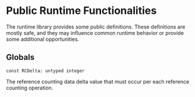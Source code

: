 # Public Runtime Functionalities

The runtime library provides some public definitions. These definitions are mostly safe, and they may influence common runtime behavior or provide some additional opportunities.

## Globals

```jule
const RCDelta: untyped integer
```
The reference counting data delta value that must occur per each reference counting operation.